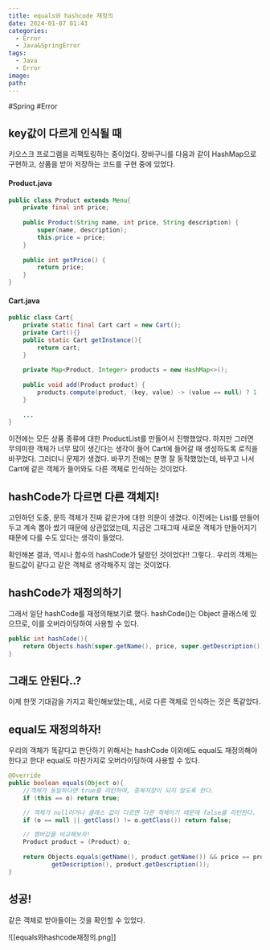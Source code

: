 ```yaml
---
title: equals와 hashcode 재정의
date: 2024-01-07 01:43
categories:
  - Error
  - Java&SpringError
tags:
  - Java
  - Error
image: 
path:
---
```

#Spring #Error 

## key값이 다르게 인식될 때
키오스크 프로그램을 리팩토링하는 중이었다. 장바구니를 다음과 같이 HashMap으로 구현하고, 상품을 받아 저장하는 코드를 구현 중에 있었다.

#### Product.java
```java
public class Product extends Menu{  
    private final int price;  
  
    public Product(String name, int price, String description) {  
        super(name, description);  
        this.price = price;  
    }  
  
    public int getPrice() {  
        return price;  
    }
}
```

#### Cart.java
```java
public class Cart{  
    private static final Cart cart = new Cart();  
    private Cart(){}  
    public static Cart getInstance(){  
        return cart;  
    }  
  
    private Map<Product, Integer> products = new HashMap<>();  
  
    public void add(Product product) {  
        products.compute(product, (key, value) -> (value == null) ? 1 : value + 1);  
    }
	
	...
}
```

이전에는 모든 상품 종류에 대한 ProductList를 만들어서 진행했었다. 하지만 그러면 무의미한 객체가 너무 많이 생긴다는 생각이 들어 Cart에 들어갈 때 생성하도록 로직을 바꾸었다. 그러더니 문제가 생겼다. 바꾸기 전에는 분명 잘 동작했었는데, 바꾸고 나서 Cart에 같은 객체가 들어와도 다른 객체로 인식하는 것이었다.

## hashCode가 다르면 다른 객체지!
고민하던 도중, 문득 객체가 진짜 같은가에 대한 의문이 생겼다. 이전에는 List를 만들어두고 계속 뽑아 썼기 때문에 상관없었는데, 지금은 그때그때 새로운 객체가 만들어지기 때문에 다를 수도 있다는 생각이 들었다.

확인해본 결과, 역시나 함수의 hashCode가 달랐던 것이었다!!
그렇다.. 우리의 객체는 필드값이 같다고 같은 객체로 생각해주지 않는 것이었다.

## hashCode가 재정의하기
그래서 일단 hashCode를 재정의해보기로 했다. hashCode()는 Object 클래스에 있으므로, 이를 오버라이딩하여 사용할 수 있다.

```java
public int hashCode(){  
    return Objects.hash(super.getName(), price, super.getDescription());  
}
```

## 그래도 안된다..?
이제 한껏 기대감을 가지고 확인해보았는데,, 서로 다른 객체로 인식하는 것은 똑같았다.

## equal도 재정의하자!
우리의 객체가 똑같다고 판단하기 위해서는 hashCode 이외에도 equal도 재정의해야 한다고 한다! equal도 마찬가지로 오버라이딩하여 사용할 수 있다.

```java
@Override  
public boolean equals(Object o){  
	//객체가 동일하다면 true를 리턴하여, 중복저장이 되지 않도록 한다.
    if (this == o) return true;  

	// 객체가 null이거나 클래스 값이 다르면 다른 객체이기 때문에 false를 리턴한다.
    if (o == null || getClass() != o.getClass()) return false;  

	// 멤버값을 비교해보자!
    Product product = (Product) o;  
    
    return Objects.equals(getName(), product.getName()) && price == product.price && Objects.equals(  
            getDescription(), product.getDescription());  
}
```

## 성공!
같은 객체로 받아들이는 것을 확인할 수 있었다.

![[equals와hashcode재정의.png]]